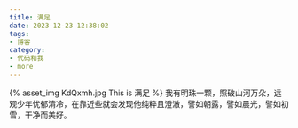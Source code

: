 ```yaml
---
title: 满足
date: 2023-12-23 12:38:02
tags:
- 博客
category:
- 代码和我
- more
---
```

{% asset_img KdQxmh.jpg This is 满足 %}
我有明珠一颗，照破山河万朵，远观少年忧郁清冷，在靠近些就会发现他纯粹且澄澈，譬如朝露，譬如晨光，譬如初雪，干净而美好。